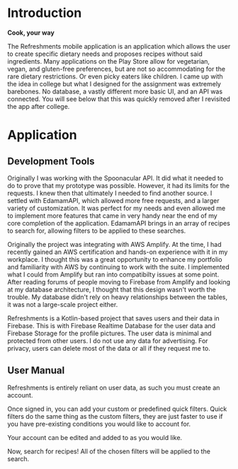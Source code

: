 # Introduction

**Cook, your way**

The Refreshments mobile application is an application which allows the user to create specific dietary needs and proposes recipes without said ingredients. Many applications on the Play Store allow for vegetarian, vegan, and gluten-free preferences, but are not so accommodating for the rare dietary restrictions. Or even picky eaters like children. I came up with the idea in college but what I designed for the assignment was extremely barebones. No database, a vastly different more basic UI, and an API was connected. You will see below that this was quickly removed after I revisited the app after college.

# Application

## Development Tools
Originally I was working with the Spoonacular API. It did what it needed to do to prove that my prototype was possible. However, it had its limits for the requests. I knew then that ultimately I needed to find another source. I settled with EdamamAPI, which allowed more free requests, and a larger variety of customization. It was perfect for my needs and even allowed me to implement more features that came in very handy near the end of my core completion of the application. EdamamAPI brings in an array of recipes to search for, allowing filters to be applied to these searches.  

Originally the project was integrating with AWS Amplify. At the time, I had recently gained an AWS certification and hands-on experience with it in my workplace. I thought this was a great opportunity to enhance my portfolio and familiarity with AWS by continuing to work with the suite. I implemented what I could from Amplify but ran into compatibilty issues at some point. After reading forums of people moving to Firebase from Amplify and looking at my database architecture, I thought that this design wasn't worth the trouble. My database didn't rely on heavy relationships between the tables, it was not a large-scale project either.

Refreshments is a Kotlin-based project that saves users and their data in Firebase. This is with Firebase Realtime Database for the user data and Firebase Storage for the profile pictures. The user data is minimal and protected from other users. I do not use any data for advertising. For privacy, users can delete most of the data or all if they request me to. 

## User Manual

Refreshments is entirely reliant on user data, as such you must create an account. 


Once signed in, you can add your custom or predefined quick filters. Quick filters do the same thing as the custom filters, they are just faster to use if you have pre-existing conditions you would like to account for.


Your account can be edited and added to as you would like. 


Now, search for recipes! All of the chosen filters will be applied to the search.

